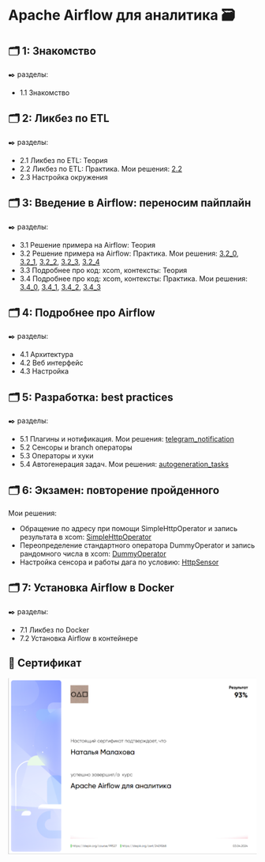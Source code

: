 # Apache Airflow для аналитика 🗃️


## 🗂️ 1: Знакомство
✒️ разделы:
- 1.1 Знакомство

## 🗂️ 2: Ликбез по ETL
✒️ разделы:
- 2.1 Ликбез по ETL: Теория
- 2.2 Ликбез по ETL: Практика. Мои решения: [2.2](https://github.com/Malakhova-Natalya/IT_courses/blob/main/Apache%20Airflow%20для%20аналитика/2.2.ipynb "здесь")
- 2.3 Настройка окружения


## 🗂️ 3: Введение в Airflow: переносим пайплайн
✒️ разделы:
- 3.1 Решение примера на Airflow: Теория
- 3.2 Решение примера на Airflow: Практика. Мои решения: [3.2_0](https://github.com/Malakhova-Natalya/IT_courses/blob/main/Apache%20Airflow%20для%20аналитика/3.2_0.ipynb "здесь"), [3.2_1](https://github.com/Malakhova-Natalya/IT_courses/blob/main/Apache%20Airflow%20для%20аналитика/3.2_1.ipynb "здесь"), [3.2_2](https://github.com/Malakhova-Natalya/IT_courses/blob/main/Apache%20Airflow%20для%20аналитика/3.2_2.ipynb "здесь"), [3.2_3](https://github.com/Malakhova-Natalya/IT_courses/blob/main/Apache%20Airflow%20для%20аналитика/3.2_3.ipynb "здесь"), [3.2_4](https://github.com/Malakhova-Natalya/IT_courses/blob/main/Apache%20Airflow%20для%20аналитика/3.2_4.ipynb "здесь")
- 3.3  Подробнее про код: xcom, контексты: Теория
- 3.4  Подробнее про код: xcom, контексты: Практика. Мои решения: [3.4_0](https://github.com/Malakhova-Natalya/IT_courses/blob/main/Apache%20Airflow%20для%20аналитика/3.4_0.ipynb "здесь"), [3.4_1](https://github.com/Malakhova-Natalya/IT_courses/blob/main/Apache%20Airflow%20для%20аналитика/3.4_1.ipynb "здесь"), [3.4_2](https://github.com/Malakhova-Natalya/IT_courses/blob/main/Apache%20Airflow%20для%20аналитика/3.4_2.ipynb "здесь"), [3.4_3](https://github.com/Malakhova-Natalya/IT_courses/blob/main/Apache%20Airflow%20для%20аналитика/3.4_3.txt "здесь")




## 🗂️ 4: Подробнее про Airflow
✒️ разделы:
- 4.1 Архитектура
- 4.2 Веб интерфейс
- 4.3 Настройка


## 🗂️ 5: Разработка: best practices
✒️ разделы:
- 5.1 Плагины и нотификация. Мои решения: [telegram_notification](https://github.com/Malakhova-Natalya/IT_courses/blob/main/Apache%20Airflow%20для%20аналитика/telegram_notification.txt "здесь")
- 5.2 Сенсоры и branch операторы
- 5.3 Операторы и хуки
- 5.4 Автогенерация задач. Мои решения: [autogeneration_tasks](https://github.com/Malakhova-Natalya/IT_courses/blob/main/Apache%20Airflow%20для%20аналитика/autogeneration_tasks.txt "здесь")



## 🗂️ 6: Экзамен: повторение пройденного
Мои решения:
- Обращение по адресу при помощи SimpleHttpOperator и запись результата в xcom: [SimpleHttpOperator](https://github.com/Malakhova-Natalya/IT_courses/blob/main/Apache%20Airflow%20для%20аналитика/SimpleHttpOperat%2C%20xcom.txt "здесь")
- Переопределение стандартного оператора DummyOperator и запись рандомного числа в xcom: [DummyOperator](https://github.com/Malakhova-Natalya/IT_courses/blob/main/Apache%20Airflow%20для%20аналитика/DummyOperator%2C%20random%2C%20xcom.txt "здесь")
- Настройка сенсора и работы дага по условию: [HttpSensor](https://github.com/Malakhova-Natalya/IT_courses/blob/main/Apache%20Airflow%20для%20аналитика/HttpSensor.txt "здесь")

## 🗂️ 7: Установка Airflow в Docker
✒️ разделы:
- 7.1 Ликбез по Docker
- 7.2 Установка Airflow в контейнере

## 📜 Сертификат


![cover](https://github.com/Malakhova-Natalya/IT_courses/blob/main/Apache%20Airflow%20для%20аналитика/Stepik%20-%20Apache%20Airflow%20для%20аналитика.png)

